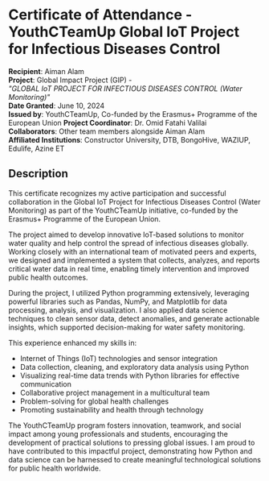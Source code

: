 # Certificate of Attendance - YouthCTeamUp Global IoT Project for Infectious Diseases Control

**Recipient**: Aiman Alam  
**Project**: Global Impact Project (GIP) -  
*"GLOBAL IoT PROJECT FOR INFECTIOUS DISEASES CONTROL (Water Monitoring)"*  
**Date Granted**: June 10, 2024  
**Issued by**: YouthCTeamUp, Co-funded by the Erasmus+ Programme of the European Union 
**Project Coordinator**: Dr. Omid Fatahi Valilai  
**Collaborators**: Other team members alongside Aiman Alam  
**Affiliated Institutions**: Constructor University, DTB, BongoHive, WAZIUP, Edulife, Azine ET  

## Description  
This certificate recognizes my active participation and successful collaboration in the Global IoT Project for Infectious Diseases Control (Water Monitoring) as part of the YouthCTeamUp initiative, co-funded by the Erasmus+ Programme of the European Union.

The project aimed to develop innovative IoT-based solutions to monitor water quality and help control the spread of infectious diseases globally. Working closely with an international team of motivated peers and experts, we designed and implemented a system that collects, analyzes, and reports critical water data in real time, enabling timely intervention and improved public health outcomes.

During the project, I utilized Python programming extensively, leveraging powerful libraries such as Pandas, NumPy, and Matplotlib for data processing, analysis, and visualization. I also applied data science techniques to clean sensor data, detect anomalies, and generate actionable insights, which supported decision-making for water safety monitoring.

This experience enhanced my skills in:

- Internet of Things (IoT) technologies and sensor integration
- Data collection, cleaning, and exploratory data analysis using Python
- Visualizing real-time data trends with Python libraries for effective communication
- Collaborative project management in a multicultural team
- Problem-solving for global health challenges
- Promoting sustainability and health through technology

The YouthCTeamUp program fosters innovation, teamwork, and social impact among young professionals and students, encouraging the development of practical solutions to pressing global issues.
I am proud to have contributed to this impactful project, demonstrating how Python and data science can be harnessed to create meaningful technological solutions for public health worldwide.

